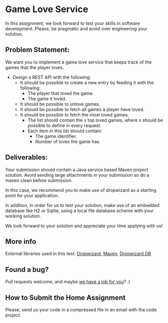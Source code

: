 
# Game Love Service

In this assignment, we look forward to test your skills in software development. Please, be pragmatic and avoid over engineering your solution.

## Problem Statement:

We want you to implement a game love service that keeps track of the games that the player loves. 

* Design a REST API with the following:
  * It should be possible to create a new entry by feeding it with the following:
    * The player that loved the game.
    * The game it loved.
  * It should be possible to unlove games.
  * It should be possible to fetch all games a player have loved.
  * It should be possible to fetch the most loved games.
    * The list should contain the x top loved games, where x should be possible to define in every request.    
    * Each item in this list should contain:
        * The game identifier.
        * Number of loves the game has.

## Deliverables:

Your submission should contain a Java service based Maven project solution. Avoid sending large attachments in your submission so do a maven clean before submission.

In this case, we recommend you to make use of dropwizard as a starting point for your application. 

In addition, in order for us to test your solution; make use of an embedded database like H2 or Sqlite, using a local file database scheme with your working solution.

We look forward to your solution and appreciate your time applying with us!

## More info

External libraries used in this test: [Dropwizard](https://dropwizard.github.io/dropwizard/getting-started.html), 
[Maven](https://maven.apache.org/guides/getting-started/maven-in-five-minutes.html),
[Dropwizard DB](http://www.dropwizard.io/0.9.1/docs/manual/index.html)

## Found a bug?

Pull requests welcome, and maybe [we have a job for you](http://jobs.comeon.com/)? :)

## How to Submit the Home Assignment
Please, send us your code in a compressed file in an email with the code project.
